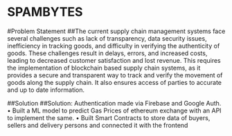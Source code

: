 # SPAMBYTES
#Problem Statement 
##The current supply chain management systems face several challenges such as lack of transparency, data security issues, inefficiency in tracking goods, and difficulty in verifying the authenticity of goods. These challenges result in delays, errors, and increased costs, leading to decreased customer satisfaction and lost revenue.
This requires the implementation of blockchain based supply chain systems, as it provides a secure and transparent way to track and verify the movement of goods along the supply chain. It also ensures access of parties to accurate and up to date information.


##Solution
##Solution:
Authentication made via Firebase and Google Auth.
• Built a ML model to predict Gas Prices of ethereum exchange with an API to implement the same.
• Built Smart Contracts to store data of buyers, sellers and delivery persons and connected it with the frontend
